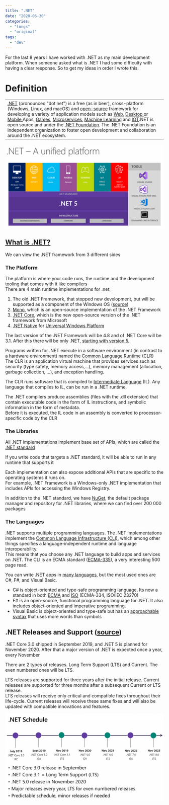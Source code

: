```yaml
---
title: ".NET"
date: "2020-06-30"
categories: 
  - "longs"
  - "original"
tags: 
  - "dev"
---
```


For the last 8 years I have worked with .NET as my main development platform. When someone asked what is .NET I had some difficulty with having a clear response. So to get my ideas in order I wrote this.

# Definition

<table><tbody><tr><td><a href="https://dotnet.microsoft.com/">.NET</a> (pronounced "dot net") is a free (as in beer), cross-platform (Windows, Linux, and macOS) and <a href="https://github.com/dotnet">open-source</a> framework for developing a variety of application models such as <a href="https://dotnet.microsoft.com/apps/aspnet">Web</a>, <a href="https://dotnet.microsoft.com/apps/desktop">Desktop </a>or <a href="https://dotnet.microsoft.com/apps/xamarin">Mobile </a>Apps, <a href="https://dotnet.microsoft.com/apps/gaming">Games</a>, <a href="https://dotnet.microsoft.com/apps/aspnet/microservices">Microservices,</a> <a href="https://dotnet.microsoft.com/apps/machinelearning-ai">Machine Learning</a> and <a href="https://dotnet.microsoft.com/apps/iot">IOT</a>.NET is open source and under the <a href="https://www.dotnetfoundation.org/">.NET Foundation</a>. The .NET Foundation is an independent organization to foster open development and collaboration around the .NET ecosystem.</td></tr></tbody></table>

![](images/unifieddotnet-1024x546.png)

## [What is .NET?](https://www.youtube.com/watch?list=PLdo4fOcmZ0oWoazjhXQzBKMrFuArxpW80&v=eIHKZfgddLM)

We can view the .NET framework from 3 different sides

### The Platform

The platform is where your code runs, the runtime and the development tooling that comes with it like compilers  
There are 4 main runtime implementations for .net:

1. The old .NET Framework, that stopped new development, but will be supported as a component of the Windows OS ([source](https://docs.microsoft.com/en-us/lifecycle/faq/dotnet-framework))
2. [Mono](https://www.mono-project.com/), which is an open-source implementation of the .NET Framework
3. [.NET Core](https://github.com/dotnet/runtime), which is the new open-source version of the .NET framework from Microsoft
4. [.NET Native](https://docs.microsoft.com/en-us/dotnet/framework/net-native/) for [Universal Windows Platform](https://docs.microsoft.com/en-us/windows/uwp/get-started/universal-application-platform-guide)

The last version of the .NET Framework will be 4.8 and of .NET Core will be 3.1. After this there will be only .NET, [starting with version 5.](https://devblogs.microsoft.com/dotnet/introducing-net-5/)

Programs written for .NET execute in a software environment (in contrast to a hardware environment) named the [Common Language Runtime](https://docs.microsoft.com/en-us/dotnet/standard/clr) (CLR)  
The CLR is an application virtual machine that provides services such as security (type safety, memory access,...), memory management (allocation, garbage collection, ...), and exception handling.

The CLR runs software that is compiled to [Intermediate Language](https://en.wikipedia.org/wiki/Common_Intermediate_Language) (IL). Any language that compiles to IL, can be run in a .NET runtime.

The .NET compilers produce assemblies (files with the .dll extension) that contain executable code in the form of IL instructions, and symbolic information in the form of metadata.  
Before it is executed, the IL code in an assembly is converted to processor-specific code by the CLR

### The Libraries

All .NET implementations implement base set of APIs, which are called the [.NET standard](https://dotnet.microsoft.com/platform/dotnet-standard)

If you write code that targets a .NET standard, it will be able to run in any runtime that supports it

Each implementation can also expose additional APIs that are specific to the operating systems it runs on.  
For example, .NET Framework is a Windows-only .NET implementation that includes APIs for accessing the Windows Registry.

In addition to the .NET standard, we have [NuGet](https://www.nuget.org/), the default package manager and repository for .NET libraries, where we can find over 200 000 packages

### The Languages

.NET supports multiple programming languages. The .NET implementations implement the [Common Language Infrastructure (CLI)](https://visualstudio.microsoft.com/license-terms/ecma-c-common-language-infrastructure-standards/), which among other things specifies a language-independent runtime and language interoperability.  
This means that you choose any .NET language to build apps and services on .NET. The CLI is an ECMA standard ([ECMA-335](https://www.ecma-international.org/publications/standards/Ecma-335.htm)), a very interesting 500 page read.

You can write .NET apps in [many languages](https://en.wikipedia.org/wiki/List_of_CLI_languages), but the most used ones are C#, F#, and Visual Basic.

- C# is object-oriented and type-safe programming language. Its now a standard in both [ECMA](https://www.ecma-international.org/publications/standards/Ecma-334.htm) and [ISO](https://standards.iso.org/ittf/PubliclyAvailableStandards/) (ECMA-334, ISO/IEC 23270)
- F# is an open-source, functional programming language for .NET. It also includes object-oriented and imperative programming.
- Visual Basic is object-oriented and type-safe but has an [approachable syntax](https://www.red-gate.com/simple-talk/dotnet/net-framework/10-reasons-why-visual-basic-is-better-than-c/) that uses more words than symbols

## .NET Releases and Support ([source](https://dotnet.microsoft.com/platform/support/policy))

.NET Core 3.0 shipped in September 2019, and .NET 5 is planned for November 2020. After that a major version of .NET is expected once a year, every November

There are 2 types of releases. Long Term Support (LTS) and Current. The even numbered ones will be LTS.

LTS releases are supported for three years after the initial release. Current releases are supported for three months after a subsequent Current or LTS release.  
LTS releases will receive only critical and compatible fixes throughout their life-cycle. Current releases will receive these same fixes and will also be updated with compatible innovations and features.

![](images/dotnetschedule-1024x565.png)
